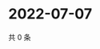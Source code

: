 # 2022-07-07

共 0 条

<!-- BEGIN WEIBO -->
<!-- 最后更新时间 Thu Jul 07 2022 19:00:58 GMT+0800 (China Standard Time) -->

<!-- END WEIBO -->
